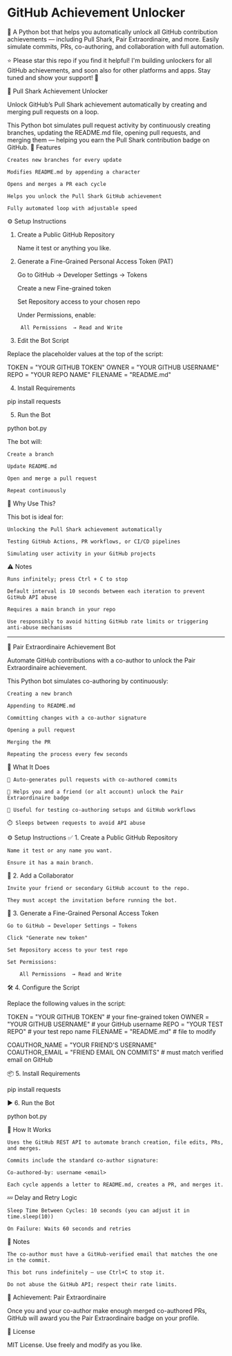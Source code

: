 # GitHub Achievement Unlocker
🏅 A Python bot that helps you automatically unlock all GitHub contribution achievements — including Pull Shark, Pair Extraordinaire, and more. Easily simulate commits, PRs, co-authoring, and collaboration with full automation.

⭐ Please star this repo if you find it helpful!
I'm building unlockers for all GitHub achievements, and soon also for other platforms and apps. Stay tuned and show your support! 🙌


🦈 Pull Shark Achievement Unlocker

Unlock GitHub’s Pull Shark achievement automatically by creating and merging pull requests on a loop.

This Python bot simulates pull request activity by continuously creating branches, updating the README.md file, opening pull requests, and merging them — helping you earn the Pull Shark contribution badge on GitHub.
🚀 Features

    Creates new branches for every update

    Modifies README.md by appending a character

    Opens and merges a PR each cycle

    Helps you unlock the Pull Shark GitHub achievement

    Fully automated loop with adjustable speed

⚙️ Setup Instructions
1. Create a Public GitHub Repository

    Name it test or anything you like.

2. Generate a Fine-Grained Personal Access Token (PAT)

    Go to GitHub → Developer Settings → Tokens

    Create a new Fine-grained token

    Set Repository access to your chosen repo

    Under Permissions, enable:

        All Permissions  → Read and Write

3. Edit the Bot Script

Replace the placeholder values at the top of the script:

TOKEN = "YOUR GITHUB TOKEN"
OWNER = "YOUR GITHUB USERNAME"
REPO = "YOUR REPO NAME"
FILENAME = "README.md"

4. Install Requirements

pip install requests

5. Run the Bot

python bot.py

The bot will:

    Create a branch

    Update README.md

    Open and merge a pull request

    Repeat continuously

🧠 Why Use This?

This bot is ideal for:

    Unlocking the Pull Shark achievement automatically

    Testing GitHub Actions, PR workflows, or CI/CD pipelines

    Simulating user activity in your GitHub projects

⚠️ Notes

    Runs infinitely; press Ctrl + C to stop

    Default interval is 10 seconds between each iteration to prevent GitHub API abuse

    Requires a main branch in your repo

    Use responsibly to avoid hitting GitHub rate limits or triggering anti-abuse mechanisms

----------------------------------------

🤝 Pair Extraordinaire Achievement Bot

Automate GitHub contributions with a co-author to unlock the Pair Extraordinaire achievement.

This Python bot simulates co-authoring by continuously:

    Creating a new branch

    Appending to README.md

    Committing changes with a co-author signature

    Opening a pull request

    Merging the PR

    Repeating the process every few seconds

🌟 What It Does

    🔁 Auto-generates pull requests with co-authored commits

    🤝 Helps you and a friend (or alt account) unlock the Pair Extraordinaire badge

    🧪 Useful for testing co-authoring setups and GitHub workflows

    ⏱️ Sleeps between requests to avoid API abuse

⚙️ Setup Instructions
✅ 1. Create a Public GitHub Repository

    Name it test or any name you want.

    Ensure it has a main branch.

🤝 2. Add a Collaborator

    Invite your friend or secondary GitHub account to the repo.

    They must accept the invitation before running the bot.

🔑 3. Generate a Fine-Grained Personal Access Token

    Go to GitHub → Developer Settings → Tokens

    Click "Generate new token"

    Set Repository access to your test repo

    Set Permissions:

        All Permissions  → Read and Write

🛠️ 4. Configure the Script

Replace the following values in the script:

TOKEN = "YOUR GITHUB TOKEN"               # your fine-grained token
OWNER = "YOUR GITHUB USERNAME"            # your GitHub username
REPO = "YOUR TEST REPO"                   # your test repo name
FILENAME = "README.md"                    # file to modify

COAUTHOR_NAME = "YOUR FRIEND'S USERNAME"  
COAUTHOR_EMAIL = "FRIEND EMAIL ON COMMITS"  # must match verified email on GitHub

📦 5. Install Requirements

pip install requests

▶️ 6. Run the Bot

python bot.py

🧠 How It Works

    Uses the GitHub REST API to automate branch creation, file edits, PRs, and merges.

    Commits include the standard co-author signature:

    Co-authored-by: username <email>

    Each cycle appends a letter to README.md, creates a PR, and merges it.

💤 Delay and Retry Logic

    Sleep Time Between Cycles: 10 seconds (you can adjust it in time.sleep(10))

    On Failure: Waits 60 seconds and retries

🛑 Notes

    The co-author must have a GitHub-verified email that matches the one in the commit.

    This bot runs indefinitely — use Ctrl+C to stop it.

    Do not abuse the GitHub API; respect their rate limits.

🏅 Achievement: Pair Extraordinaire

Once you and your co-author make enough merged co-authored PRs, GitHub will award you the Pair Extraordinaire badge on your profile.


📄 License

MIT License. Use freely and modify as you like.
